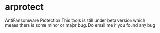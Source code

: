 # arprotect
AntiRansomware Protection
This tools is still under beta version which means there is some minor or major bug.
Do email me if you found any bug
